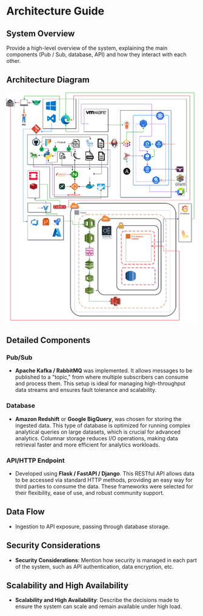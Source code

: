 # Architecture Guide

## System Overview

Provide a high-level overview of the system, explaining the main components (Pub / Sub, database, API) and how they interact with each other.

## Architecture Diagram

![Architecture Diagram](../assets/images/diagram.png)

## Detailed Components

### Pub/Sub

- **Apache Kafka / RabbitMQ** was implemented. It allows messages to be published to a "topic," from where multiple subscribers can consume and process them. This setup is ideal for managing high-throughput data streams and ensures fault tolerance and scalability.

### Database

- **Amazon Redshift** or **Google BigQuery**, was chosen for storing the ingested data. This type of database is optimized for running complex analytical queries on large datasets, which is crucial for advanced analytics. Columnar storage reduces I/O operations, making data retrieval faster and more efficient for analytics workloads.

### API/HTTP Endpoint

- Developed using **Flask / FastAPI / Django**. This RESTful API allows data to be accessed via standard HTTP methods, providing an easy way for third parties to consume the data. These frameworks were selected for their flexibility, ease of use, and robust community support.

## Data Flow

- Ingestion to API exposure, passing through database storage.

## Security Considerations

- **Security Considerations**: Mention how security is managed in each part of the system, such as API authentication, data encryption, etc.

## Scalability and High Availability

- **Scalability and High Availability**: Describe the decisions made to ensure the system can scale and remain available under high load.
